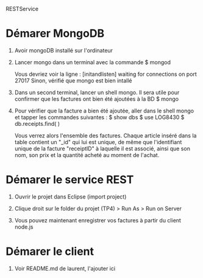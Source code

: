 RESTService 

# Démarer MongoDB
1. Avoir mongoDB installé sur l'ordinateur

2. Lancer mongo dans un terminal avec la commande
	$ mongod
    
    Vous devriez voir la ligne : [initandlisten] waiting for connections on port 27017
    Sinon, vérifié que mongo est bien intallé 
    
3. Dans un second terminal, lancer un shell mongo. Il sera utile pour confirmer que les factures ont bien été ajoutées à la BD
	$ mongo
    
4. Pour vérifier que la facture a bien été ajoutée, aller dans le shell mongo et tapper les commandes suivantes :
       $ show dbs
       $ use LOG8430
       $ db.receipts.find( )
       
    Vous verrez alors l'ensemble des factures. Chaque article inséré dans la table contient un "_id" qui lui est unique, de même que l'identifiant unique de la facture "receiptID" à laquelle il est associé, ainsi que son nom, son prix et la quantité acheté au moment de l'achat.

# Démarer le service REST
1. Ouvrir le projet dans Eclipse (import project)   

2.  Clique droit sur le folder du projet (TP4) > Run As > Run on Server

3. Vous pouvez maintenant enregistrer vos factures à partir du client node.js

# Démarer le client
1. Voir README.md de laurent, l'ajouter ici
